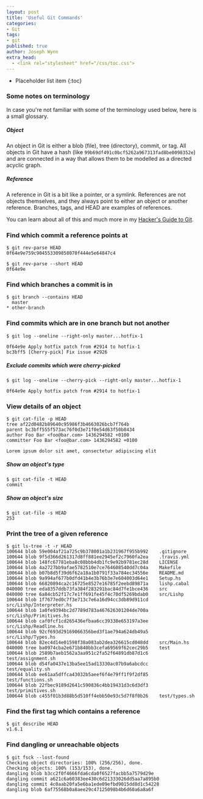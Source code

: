 ```yaml
---
layout: post
title: 'Useful Git Commands'
categories:
- Git
tags:
- git
published: true
author: Joseph Wynn
extra_head:
  - <link rel="stylesheet" href="/css/toc.css">
---
```


* Placeholder list item
{:toc}

### Some notes on terminology

In case you're not familiar with some of the terminology used below, here is a small glossary.

##### Object

An object in Git is either a blob (file), tree (directory), commit, or tag. All objects in Git have a hash (like `99b69df491c0bcf5262a967313fad8be0098352e`) and are connected in a way that allows them to be modelled as a directed acyclic graph.

##### Reference

A reference in Git is a bit like a pointer, or a symlink. References are not objects themselves, and they always point to either an object or another reference. Branches, tags, and HEAD are examples of references.

You can learn about all of this and much more in my [Hacker's Guide to Git](/a-hackers-guide-to-git).<!--more-->

### Find which commit a reference points at

```
$ git rev-parse HEAD
0f64e9e759c904553309858070f444e5e64847c4

$ git rev-parse --short HEAD
0f64e9e
```

### Find which branches a commit is in

```
$ git branch --contains HEAD
  master
* other-branch
```

### Find commits which are in one branch but not another

```
$ git log --oneline --right-only master...hotfix-1

0f64e9e Apply hotfix patch from #2914 to hotfix-1
bc3bff5 [Cherry-pick] Fix issue #2926
```

##### Exclude commits which were cherry-picked

```
$ git log --oneline --cherry-pick --right-only master...hotfix-1

0f64e9e Apply hotfix patch from #2914 to hotfix-1
```

### View details of an object

```
$ git cat-file -p HEAD
tree af22d0482b89640c95986f3b4663026bcb7f764b
parent bc3bff555f573ac76f0d3e71f0e54d63f50b8434
author Foo Bar <foo@bar.com> 1436294582 +0100
committer Foo Bar <foo@bar.com> 1436294582 +0100

Lorem ipsum dolor sit amet, consectetur adipiscing elit
```

##### Show an object's type

```
$ git cat-file -t HEAD
commit
```

##### Show an object's size

```
$ git cat-file -s HEAD
253
```

### Print the tree of a given reference

```
$ git ls-tree -t -r HEAD
100644 blob 59e004af21a725c9b378001a1b231967f955b992    .gitignore
100644 blob 9f5d366d261317d8ff881ee2945ef2c7960fa2ea    .travis.yml
100644 blob 148fc67781eba8c08bbb4db1fc9e92b9781ec28d    LICENSE
100644 blob 4a2727bb9afae5782510e7ce764608540dd7c04a    Makefile
100644 blob b07b8d5f39d6f62a18a1b0791f33a784ec34556e    README.md
100644 blob 9a994af677b0dfd41b4e3b76b3e7e604003d64e1    Setup.hs
100644 blob 66820894ca2c16725e8527e16785f2eebd89871a    lishp.cabal
040000 tree eda8357ddb73fa384f283291bac84d7fe1bce436    src
040000 tree 6a84cb52f17c7e1ff691fe45f4c70df5269bdab0    src/Lishp
100644 blob 1f7677ed0c7f3e713c7e6a16d94cc3db89d911cd    src/Lishp/Interpreter.hs
100644 blob 1a0fe9394bc2d7789d783a467626301204de700a    src/Lishp/Primitives.hs
100644 blob caf0fcf1cd265436efbaa6cc39338e653197a3ee    src/Lishp/Readline.hs
100644 blob 92cf693d29169066356bed3f1ae794a624db49a5    src/Lishp/Types.hs
100644 blob 82ec4d14e01598f38a083ab2dea326615cd048dd    src/Main.hs
040000 tree ba0974cba2e671b840bb3cefa69569f62cec29b5    test
100644 blob 2589b7aeb1562a3aa951c2fa52f64891db87d1c6    test/assignment.sh
100644 blob d54fa0437e13ba5ee15ad13330ac07b9a6abcdcc    test/equality.sh
100644 blob ee61aa5dffca43032b5aeef6f4e79ff1f9f2df85    test/functions.sh
100644 blob 22fbec9189d2641c590836c4bb19431d3c6d3df3    test/primitives.sh
100644 blob c455f01b3d88b5d510ff4ebb50e93c5d7f8f0b26    test/types.sh
```

### Find the first tag which contains a reference

```
$ git describe HEAD
v1.6.1
```

### Find dangling or unreachable objects

```
$ git fsck --lost-found
Checking object directories: 100% (256/256), done.
Checking objects: 100% (153/153), done.
dangling blob b3cc2f0f4666fda6cda0f6527facbb5a7579d29e
dangling commit a621c6a60383ee430c6d21333026dd5aa7a895b0
dangling commit 4c0aab20fa5e6ba1ede09efbd9015dd8d1c54228
dangling blob 6af75568b0a8aee29c47125098b4b6d60a6a8a6f
```
